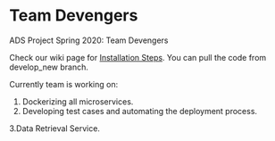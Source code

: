 # Team Devengers
ADS Project Spring 2020: Team Devengers


Check our wiki page for [Installation Steps](https://github.com/airavata-courses/devengers/wiki/Installation-steps-for-all-the-services.). You can pull the code from develop_new branch.


Currently team is working on:

1. Dockerizing all microservices.
2. Developing test cases and automating the deployment process.

3.Data Retrieval Service.
